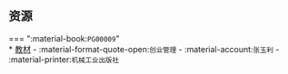 ## 资源  
=== ":material-book:`PG00009`"  
    * [教材](https://api.ecylt.top/v1/lanzou_link?url=https://cqu-openlib.lanzout.com/ihXah296zxab&type=down) - :material-format-quote-open:`创业管理` - :material-account:`张玉利` - :material-printer:`机械工业出版社`  